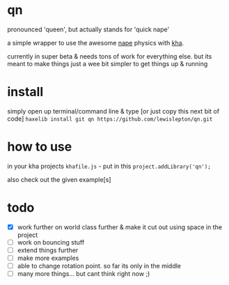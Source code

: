 # qn

pronounced 'queen', but actually stands for 'quick nape'

a simple wrapper to use the awesome [nape](http://napephys.com) physics with [kha](http://kha.tech). 

currently in super beta & needs tons of work for everything else. but its meant to make things just a wee bit simpler to get things up & running

# install
simply open up terminal/command line & type [or just copy this next bit of code] `haxelib install git qn https://github.com/lewislepton/qn.git`

# how to use
in your kha projects `khafile.js` - put in this `project.addLibrary('qn');`

also check out the given example[s]

# todo
- [X] work further on world class further & make it cut out using space in the project<br>
- [ ] work on bouncing stuff<br>
- [ ] extend things further<br>
- [ ] make more examples<br>
- [ ] able to change rotation point. so far its only in the middle<br>
- [ ] many more things... but cant think right now ;)